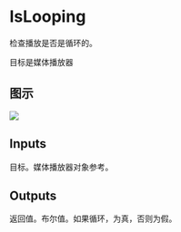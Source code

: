 # IsLooping

检查播放是否是循环的。

目标是媒体播放器

## 图示

![]($-20221218-20010938.png)

## Inputs

目标。媒体播放器对象参考。  

## Outputs

返回值。布尔值。如果循环，为真，否则为假。
